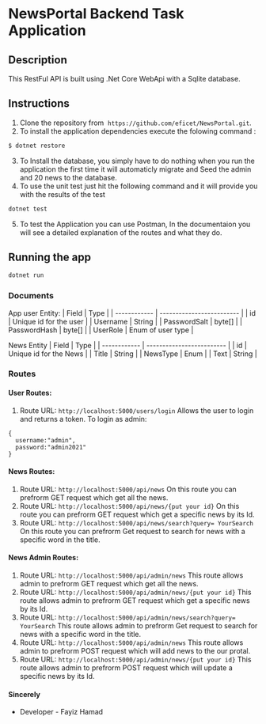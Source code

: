 # NewsPortal Backend Task Application

## Description

This RestFul API is built using .Net Core WebApi with a Sqlite database.

## Instructions

1. Clone the repository from  `https://github.com/eficet/NewsPortal.git`.
2. To install the application dependencies execute the folowing command :

```bash
$ dotnet restore
```

3. To Install the database, you simply have to do nothing when you run the application the first time it will automaticly migrate and Seed the admin and 20 news to the database.
4. To use the unit test just hit the following command and it will provide you with the results of the test
```bash
dotnet test
```
5. To test the Application you can use Postman, In the documentaion you will see a detailed explanation of the routes and what they do.

## Running the app

```bash
dotnet run
```


### Documents

App user Entity:
| Field        | Type                      |
| ------------ | ------------------------- |
| id         | Unique id for the user    |
| Username    | String                    |
| PasswordSalt     | byte[]                    |
| PasswordHash        | byte[]                    |
| UserRole | Enum of user type |

News Entity 
| Field        | Type                      |
| ------------ | ------------------------- |
| id         | Unique id for the News    |
| Title    | String                    |
| NewsType     | Enum                   |
| Text        | String                    |
### Routes

#### User Routes:

1. Route URL: `http://localhost:5000/users/login`
   Allows the user to login and returns a token.
    To login as admin:

```
{
  username:"admin",
  password:"admin2021"
}
```


#### News Routes:

1. Route URL: `http://localhost:5000/api/news`
   On this route you can prefrorm GET request which get all the news.
2. Route URL: `http://localhost:5000/api/news/{put your id}`
   On this route you can prefrorm GET request which get a specific news by its Id.
3. Route URL: `http://localhost:5000/api/news/search?query= YourSearch`
   On this route you can prefrorm Get request to search for news with a specific word in the title.

#### News Admin Routes:
1. Route URL: `http://localhost:5000/api/admin/news`
   This route allows admin to prefrorm GET request which get all the news.
2. Route URL: `http://localhost:5000/api/admin/news/{put your id}`
   This route allows admin to prefrorm GET request which get a specific news by its Id.
3. Route URL: `http://localhost:5000/api/admin/news/search?query= YourSearch`
   This route allows admin to prefrorm Get request to search for news with a specific word in the title.
4. Route URL: `http://localhost:5000/api/admin/news`
   This route allows admin to prefrorm POST request which will add news to the our protal.
5. Route URL: `http://localhost:5000/api/admin/news/{put your id}`
   This route allows admin to prefrorm POST request which will update a specific news by its Id.
#### Sincerely

- Developer - Fayiz Hamad
